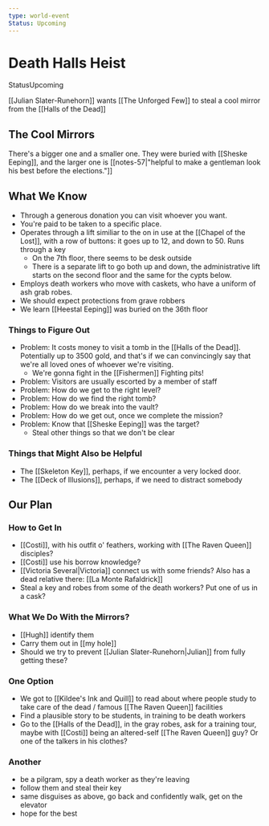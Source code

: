```yaml
---
type: world-event
Status: Upcoming
---
```


#  Death Halls Heist
<span class="dataview inline-field"><span class="inline-field-key">Status</span><span class="inline-field-value">Upcoming</span></span>

[[Julian Slater-Runehorn]] wants [[The Unforged Few]] to steal a cool mirror from the [[Halls of the Dead]]

## The Cool Mirrors
There's a bigger one and a smaller one. They were buried with [[Sheske Eeping]], and the larger one is [[notes-57|"helpful to make a gentleman look his best before the elections."]] 

## What We Know
* Through a generous donation you can visit whoever you want. 
* You're paid to be taken to a specific place.
* Operates through a lift similiar to the on in use at the [[Chapel of the Lost]], with a row of buttons: it goes up to 12, and down to 50. Runs through a key
	 * On the 7th floor, there seems to be desk outside
	 * There is a separate lift to go both up and down, the administrative lift starts on the second floor and the same for the cypts below.
* Employs death workers who move with caskets, who have a uniform of ash grab robes.
* We should expect protections from grave robbers
* We learn [[Heestal Eeping]] was buried on the 36th floor

### Things to Figure Out
* Problem:  It costs money to visit a tomb in the [[Halls of the Dead]]. Potentially up to 3500 gold, and that's if we can convincingly say that we're all loved ones of whoever we're visiting. 
	* We're gonna fight in the [[Fishermen]] Fighting pits!
* Problem: Visitors are usually escorted by a member of staff
* Problem: How do we get to the right level?
* Problem: How do we find the right tomb?
* Problem: How do we break into the vault?
* Problem: How do we get out, once we complete the mission?
* Problem: Know that [[Sheske Eeping]] was the target?
	* Steal other things so that we don't be clear

### Things that Might Also be Helpful
* The [[Skeleton Key]], perhaps, if we encounter a very locked door.
* The [[Deck of Illusions]], perhaps, if we need to distract somebody

## Our Plan

### How to Get In
* [[Costi]], with his outfit o' feathers, working with [[The Raven Queen]] disciples?
* [[Costi]] use his borrow knowledge?
* [[Victoria Several|Victoria]] connect us with some friends? Also has a dead relative there:  [[La Monte Rafaldrick]]
* Steal a key and robes from some of the death workers? Put one of us in a cask? 

### What We Do With the Mirrors?
* [[Hugh]] identify them 
* Carry them out in [[my hole]]
* Should we try to prevent [[Julian Slater-Runehorn|Julian]] from fully getting these? 

### One Option
* We got to [[Kildee's Ink and Quill]] to read about where people study to take care of the dead / famous [[The Raven Queen]] facilities
* Find a plausible story to be students, in training to be death workers
* Go to the [[Halls of the Dead]], in the gray robes, ask for a training tour, maybe with [[Costi]] being an altered-self [[The Raven Queen]] guy? Or one of the talkers in his clothes? 

### Another 
* be a pilgram, spy a death worker as they're leaving
* follow them and steal their key
* same disguises as above, go back and confidently walk, get on the elevator
* hope for the best
